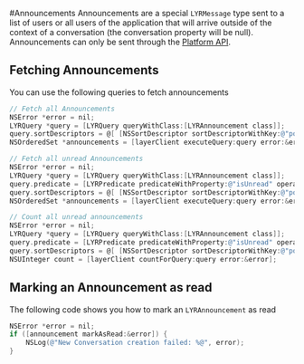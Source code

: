 #Announcements
Announcements are a special `LYRMessage` type sent to a list of users or all users of the application that will arrive outside of the context of a conversation (the conversation property will be null). Announcements can only be sent through the [Platform API](https://developer.layer.com/docs/platform).

## Fetching Announcements
You can use the following queries to fetch announcements
```objectivec
// Fetch all Announcements
NSError *error = nil;
LYRQuery *query = [LYRQuery queryWithClass:[LYRAnnouncement class]];
query.sortDescriptors = @[ [NSSortDescriptor sortDescriptorWithKey:@"position" ascending:YES] ];
NSOrderedSet *announcements = [layerClient executeQuery:query error:&error];

// Fetch all unread Announcements
NSError *error = nil;
LYRQuery *query = [LYRQuery queryWithClass:[LYRAnnouncement class]];
query.predicate = [LYRPredicate predicateWithProperty:@"isUnread" operator:LYRPredicateOperatorIsEqualTo value:@YES];
query.sortDescriptors = @[ [NSSortDescriptor sortDescriptorWithKey:@"position" ascending:YES] ];
NSOrderedSet *announcements = [layerClient executeQuery:query error:&error];

// Count all unread announcements
NSError *error = nil;
LYRQuery *query = [LYRQuery queryWithClass:[LYRAnnouncement class]];
query.predicate = [LYRPredicate predicateWithProperty:@"isUnread" operator:LYRPredicateOperatorIsEqualTo value:@YES];
query.sortDescriptors = @[ [NSSortDescriptor sortDescriptorWithKey:@"position" ascending:YES] ];
NSUInteger count = [layerClient countForQuery:query error:&error];
```

## Marking an Announcement as read
The following code shows you how to mark an `LYRAnnouncement` as read
```objectivec
NSError *error = nil;
if ([announcement markAsRead:&error]) {
    NSLog(@"New Conversation creation failed: %@", error);
}
```
